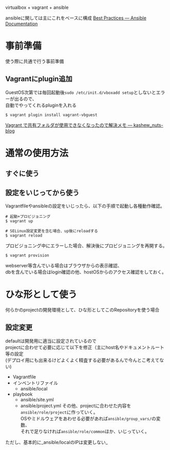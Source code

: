 

virtualbox + vagrant + ansible  

ansibleに関しては主にこれをベースに構成
[Best Practices — Ansible Documentation](http://docs.ansible.com/playbooks_best_practices.html)





事前準備
================================================================================

使う際に共通で行う事前準備

Vagrantにplugin追加
--------------------------------------------------------------------------------

GuestOS次第では毎回起動後`sudo /etc/init.d/vboxadd setup`としないとエラーが出るので、  
自動でやってくれるpluginを入れる

```
$ vagrant plugin install vagrant-vbguest
```

[Vagrant で共有フォルダが使用できなくなったので解決メモ — kashew_nuts-blog][1]






通常の使用方法
================================================================================

すぐに使う
--------------------------------------------------------------------------------

設定をいじってから使う
--------------------------------------------------------------------------------

Vagrantfileやansibleの設定をいじったら、以下の手順で起動し各種動作確認。

```
# 起動+プロビジョニング
$ vagrant up

# SELinux設定変更を含む場合、up後にreloadする
$ vagrant reload
```

プロビジョニング中にエラーした場合、解決後にプロビジョニングを再開する。
```
$ vagrant provision
```

webserver等含んでいる場合はブラウザからの表示確認、  
dbを含んでいる場合はlogin確認の他、hostOSからのアクセス確認をしておく。



ひな形として使う
================================================================================

何らかのprojectの開発環境として、ひな形としてこのRepositoryを使う場合

設定変更
--------------------------------------------------------------------------------

defaultは開発用に適当に設定されているので  
projectに合わせて必要に応じて以下を修正（主にhost名やドキュメントルート等の設定  
(デプロイ用にも出来るけどよくよく精査する必要があるんで今んとこ考えてない)


- Vagrantfile
- インベントリファイル
    - ansible/local
- playbook
    - ansible/site.yml
    - ansible/project.yml
その他、projectに合わせた内容を`ansible/role/project`に作っていく。  
OSやミドルウェアをあわせる必要があれば`ansible/group_vars/`の変数、  
それで足りなければ`ansible/role/common`ほか、いじっていく。

ただし、基本的に_ansible/localのIPは変更しない_



[1]: http://kashewnuts.bitbucket.org/2013/08/25/vagrantvbguest.html

